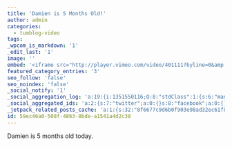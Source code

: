 ```yaml
---
title: 'Damien is 5 Months Old!'
author: admin
categories:
  - tumblog-video
tags: 
_wpcom_is_markdown: '1'
_edit_last: '1'
image: ''
embed: '<iframe src="http://player.vimeo.com/video/401111?byline=0&amp;portrait=0&amp;badge=0" width="500" height="375" frameborder="0" webkitAllowFullScreen mozallowfullscreen allowFullScreen></iframe>'
featured_category_entries: '3'
seo_follow: 'false'
seo_noindex: 'false'
_social_notify: '1'
_social_aggregation_log: 'a:19:{i:1351550116;O:8:"stdClass":1:{s:6:"manual";s:0:"";}i:1351553682;O:8:"stdClass":1:{s:6:"manual";s:0:"";}i:1351557579;O:8:"stdClass":1:{s:6:"manual";s:0:"";}i:1351565624;O:8:"stdClass":1:{s:6:"manual";s:0:"";}i:1351580841;O:8:"stdClass":1:{s:6:"manual";s:0:"";}i:1351610911;O:8:"stdClass":1:{s:6:"manual";s:0:"";}i:1351655218;O:8:"stdClass":1:{s:6:"manual";s:0:"";}i:1351743779;O:8:"stdClass":1:{s:6:"manual";s:0:"";}i:1351917091;O:8:"stdClass":1:{s:6:"manual";s:0:"";}i:1371995571;O:8:"stdClass":2:{s:6:"manual";b:0;s:5:"items";a:0:{}}i:1372016195;O:8:"stdClass":2:{s:6:"manual";b:0;s:5:"items";a:0:{}}i:1372032916;O:8:"stdClass":2:{s:6:"manual";b:0;s:5:"items";a:0:{}}i:1372042770;O:8:"stdClass":2:{s:6:"manual";b:0;s:5:"items";a:0:{}}i:1372153460;O:8:"stdClass":2:{s:6:"manual";b:0;s:5:"items";a:0:{}}i:1372308337;O:8:"stdClass":2:{s:6:"manual";b:0;s:5:"items";a:0:{}}i:1372569920;O:8:"stdClass":2:{s:6:"manual";b:0;s:5:"items";a:0:{}}i:1372887174;O:8:"stdClass":2:{s:6:"manual";b:0;s:5:"items";a:0:{}}i:1373058355;O:8:"stdClass":2:{s:6:"manual";b:0;s:5:"items";a:0:{}}i:1373231803;O:8:"stdClass":2:{s:6:"manual";b:0;s:5:"items";a:0:{}}}'
_social_aggregated_ids: 'a:2:{s:7:"twitter";a:0:{}s:8:"facebook";a:0:{}}'
_jetpack_related_posts_cache: 'a:1:{s:32:"8f6677c9d6b0f903e98ad32ec61f8deb";a:2:{s:7:"expires";i:1515548212;s:7:"payload";a:3:{i:0;a:1:{s:2:"id";i:230;}i:1;a:1:{s:2:"id";i:204;}i:2;a:1:{s:2:"id";i:205;}}}}'
id: 59ec46a0-508f-4863-8bde-a1541a4d2c38
---
```

<p>Damien is 5 months old today.</p>
